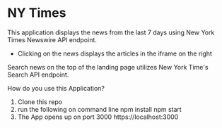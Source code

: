 # NY Times 

This application displays the news from the last 7 days using New York Times Newswire API endpoint.
  - Clicking on the news displays the articles in the iframe on the right

Search news on the top of the landing page utilizes New York Time's Search API endpoint.

How do you use this Application?
  1. Clone this repo
  2. run the following on command line 
      npm install
      npm start
  3. The App opens up on port 3000
      https://localhost:3000

